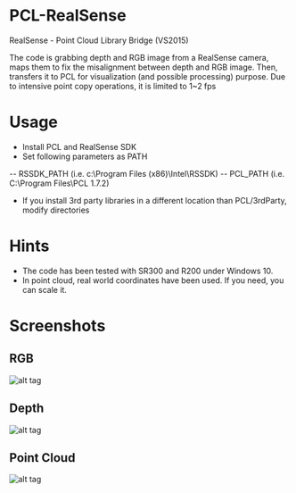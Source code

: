 # PCL-RealSense
RealSense - Point Cloud Library Bridge (VS2015)

The code is grabbing depth and RGB image from a RealSense camera, maps them to fix the misalignment between depth and RGB image. 
Then, transfers it to PCL for visualization (and possible processing) purpose. 
Due to intensive point copy operations, it is limited to 1~2 fps 

# Usage 
- Install PCL and RealSense SDK
- Set following parameters as PATH

-- RSSDK_PATH (i.e. c:\Program Files (x86)\Intel\RSSDK)
-- PCL_PATH (i.e. C:\Program Files\PCL 1.7.2)

- If you install 3rd party libraries in a different location than PCL/3rdParty, modify directories

# Hints 

- The code has been tested with SR300 and R200 under Windows 10.
- In point cloud, real world coordinates have been used. If you need, you can scale it.

# Screenshots 

## RGB
![alt tag](https://github.com/dBeker/PCL-RealSense/blob/master/images/rgb.png)

## Depth
![alt tag](https://github.com/dBeker/PCL-RealSense/blob/master/images/depth.png)

## Point Cloud
![alt tag](https://github.com/dBeker/PCL-RealSense/blob/master/images/pcl.png)
